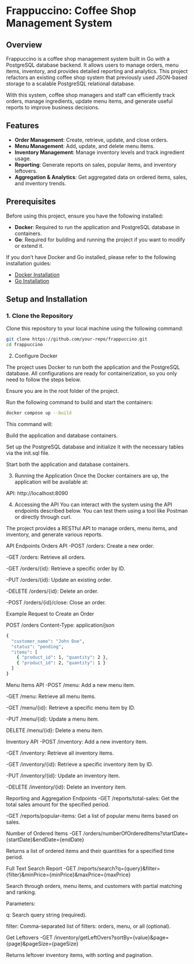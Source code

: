 # Frappuccino: Coffee Shop Management System

## Overview

Frappuccino is a coffee shop management system built in Go with a PostgreSQL database backend. It allows users to manage orders, menu items, inventory, and provides detailed reporting and analytics. This project refactors an existing coffee shop system that previously used JSON-based storage to a scalable PostgreSQL relational database.

With this system, coffee shop managers and staff can efficiently track orders, manage ingredients, update menu items, and generate useful reports to improve business decisions.

## Features

- **Order Management**: Create, retrieve, update, and close orders.
- **Menu Management**: Add, update, and delete menu items.
- **Inventory Management**: Manage inventory levels and track ingredient usage.
- **Reporting**: Generate reports on sales, popular items, and inventory leftovers.
- **Aggregation & Analytics**: Get aggregated data on ordered items, sales, and inventory trends.

## Prerequisites

Before using this project, ensure you have the following installed:

- **Docker**: Required to run the application and PostgreSQL database in containers.
- **Go**: Required for building and running the project if you want to modify or extend it.

If you don’t have Docker and Go installed, please refer to the following installation guides:

- [Docker Installation](https://docs.docker.com/get-docker/)
- [Go Installation](https://go.dev/doc/install)

## Setup and Installation

### 1. Clone the Repository

Clone this repository to your local machine using the following command:

``` bash
git clone https://github.com/your-repo/frappuccino.git
cd frappuccino 
```

 2. Configure Docker

The project uses Docker to run both the application and the PostgreSQL database. All configurations are ready for containerization, so you only need to follow the steps below.

Ensure you are in the root folder of the project.

Run the following command to build and start the containers:


```bash
docker compose up --build
```
This command will:

Build the application and database containers.

Set up the PostgreSQL database and initialize it with the necessary tables via the init.sql file.

Start both the application and database containers.

3. Running the Application
Once the Docker containers are up, the application will be available at:

API: http://localhost:8090


4. Accessing the API
You can interact with the system using the API endpoints described below. You can test them using a tool like Postman or directly through curl.

The project provides a RESTful API to manage orders, menu items, and inventory, and generate various reports.

API Endpoints
Orders API
-POST /orders: Create a new order.

-GET /orders: Retrieve all orders.

-GET /orders/{id}: Retrieve a specific order by ID.

-PUT /orders/{id}: Update an existing order.

-DELETE /orders/{id}: Delete an order.

-POST /orders/{id}/close: Close an order.

Example Request to Create an Order

POST /orders
Content-Type: application/json
```bash
{
  "customer_name": "John Doe",
  "status": "pending",
  "items": [
    { "product_id": 1, "quantity": 2 },
    { "product_id": 2, "quantity": 1 }
  ]
}
```
Menu Items API
-POST /menu: Add a new menu item.

-GET /menu: Retrieve all menu items.

-GET /menu/{id}: Retrieve a specific menu item by ID.

-PUT /menu/{id}: Update a menu item.

DELETE /menu/{id}: Delete a menu item.

Inventory API
-POST /inventory: Add a new inventory item.

-GET /inventory: Retrieve all inventory items.

-GET /inventory/{id}: Retrieve a specific inventory item by ID.

-PUT /inventory/{id}: Update an inventory item.

-DELETE /inventory/{id}: Delete an inventory item.

Reporting and Aggregation Endpoints
-GET /reports/total-sales: Get the total sales amount for the specified period.

-GET /reports/popular-items: Get a list of popular menu items based on sales.


Number of Ordered Items
-GET /orders/numberOfOrderedItems?startDate={startDate}&endDate={endDate}

Returns a list of ordered items and their quantities for a specified time period.

Full Text Search Report
-GET /reports/search?q={query}&filter={filter}&minPrice={minPrice}&maxPrice={maxPrice}

Search through orders, menu items, and customers with partial matching and ranking.

Parameters:

q: Search query string (required).

filter: Comma-separated list of filters: orders, menu, or all (optional).

Get Leftovers
-GET /inventory/getLeftOvers?sortBy={value}&page={page}&pageSize={pageSize}

Returns leftover inventory items, with sorting and pagination.

